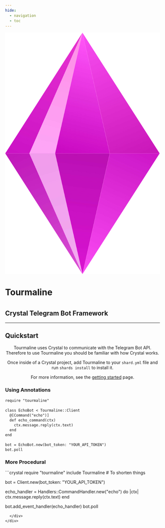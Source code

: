 ```yaml
---
hide:
  - navigation
  - toc
---
```


<style>
  .md-content__button {
    display: none;
  }

  .md-content .logo {
    width: 150px;
    display: block;
    margin: 0px auto 20px auto;
  }

  .md-content .md-typeset h1,
  .md-content .md-typeset h2 {
    text-align: center;
    margin: 0;
  }

  .md-content .md-typeset h1 {
    text-align: center;
    margin-bottom: 0.12em;
  }

  .md-content .md-typeset .headerlink {
    display: none;
  }

  .md-content .md-typeset .quickstart {
    display: flex;
    flex-direction: row;
  }

  .md-content .md-typeset .quickstart * {
    flex: 1 1 0;
  }

  .md-content .md-typeset .quickstart .sample-one {
    margin-right: 10px;
  }

  .md-content .md-typeset .quickstart .sample-two {
    margin-left: 10px;
  }
</style>

<img src="/images/logo.svg" class="logo">

<h1>Tourmaline<h1>
<h2>Crystal Telegram Bot Framework</h2>

<hr />

<h2>Quickstart</h2>

<p style="text-align: center;">Tourmaline uses Crystal to communicate with the Telegram Bot API. Therefore to use Tourmaline you should be familiar with how Crystal works.</p>
<p style="text-align: center;">Once inside of a Crystal project, add Tourmaline to your <code>shard.yml</code> file and run <code>shards install</code> to install it.</p>
<p style="text-align: center;">For more information, see the <a href="usage/getting_started">getting started</a> page.</p>

<div class="quickstart">
  <div class="sample-one">
<h3>Using Annotations</h3>

```crystal
require "tourmaline"

class EchoBot < Tourmaline::Client
  @[Command("echo")]
  def echo_command(ctx)
    ctx.message.reply(ctx.text)
  end
end

bot = EchoBot.new(bot_token: "YOUR_API_TOKEN")
bot.poll
```
  </div>
  <div class="sample-two">
<h3>More Procedural</h3>
```crystal
require "tourmaline"
include Tourmaline # To shorten things

bot = Client.new(bot_token: "YOUR_API_TOKEN")

echo_handler = Handlers::CommandHandler.new("echo") do |ctx|
  ctx.message.reply(ctx.text)
end

bot.add_event_handler(echo_handler)
bot.poll
```
  </div>
</div>